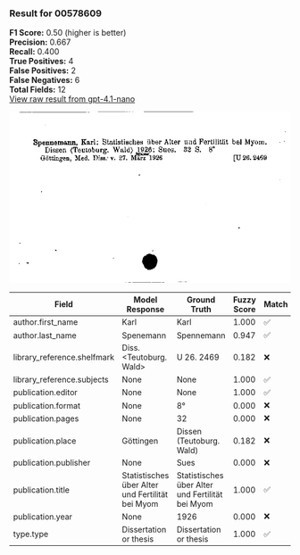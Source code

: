 ### Result for 00578609
**F1 Score:** 0.50 (higher is better)<br>**Precision:** 0.667<br>**Recall:** 0.400<br>**True Positives:** 4<br>**False Positives:** 2<br>**False Negatives:** 6<br>**Total Fields:** 12<br>[View raw result from gpt-4.1-nano](https://github.com/RISE-UNIBAS/humanities_data_benchmark/blob/main/results/2025-10-02/T0162/request_T0162_00578609.json)

<img src="https://github.com/RISE-UNIBAS/humanities_data_benchmark/blob/main/benchmarks/zettelkatalog/images/00578609.jpg?raw=true" alt="00578609" width="600px">

| Field | Model Response | Ground Truth | Fuzzy Score | Match |
|-------|----------------|--------------|-------------|-------|
| author.first_name | Karl | Karl | 1.000 | ✅ |
| author.last_name | Spenemann | Spennemann | 0.947 | ✅ |
| library_reference.shelfmark | Diss. <Teutoburg. Wald> | U 26. 2469 | 0.182 | ❌ |
| library_reference.subjects | None | None | 1.000 | ✅ |
| publication.editor | None | None | 1.000 | ✅ |
| publication.format | None | 8° | 0.000 | ❌ |
| publication.pages | None | 32 | 0.000 | ❌ |
| publication.place | Göttingen | Dissen (Teutoburg. Wald) | 0.182 | ❌ |
| publication.publisher | None | Sues | 0.000 | ❌ |
| publication.title | Statistisches über Alter und Fertilität bei Myom | Statistisches über Alter und Fertilität bei Myom | 1.000 | ✅ |
| publication.year | None | 1926 | 0.000 | ❌ |
| type.type | Dissertation or thesis | Dissertation or thesis | 1.000 | ✅ |
